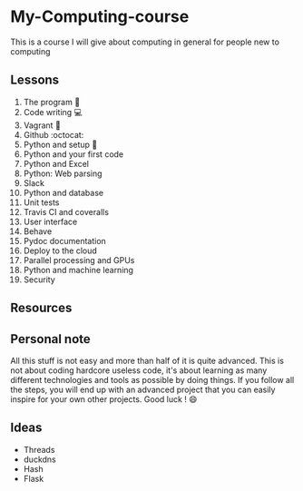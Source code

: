 # My-Computing-course
This is a course I will give about computing in general for people new to computing

## Lessons
1. The program :floppy_disk:
2. Code writing :computer:
3. Vagrant :crystal_ball:
4. Github :octocat:
5. Python and setup :snake:
6. Python and your first code
7. Python and Excel
8. Python: Web parsing
9. Slack
10. Python and database
11. Unit tests
12. Travis CI and coveralls
13. User interface
14. Behave
15. Pydoc documentation
16. Deploy to the cloud
17. Parallel processing and GPUs
18. Python and machine learning
19. Security

## Resources

## Personal note
All this stuff is not easy and more than half of it is quite advanced.
This is not about coding hardcore useless code, it's about learning 
as many different technologies and tools as possible by doing things.
If you follow all the steps, you will end up with an advanced project that 
you can easily inspire for your own other projects. Good luck ! :smile:

## Ideas
- Threads
- duckdns
- Hash
- Flask